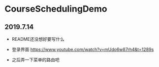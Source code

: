 # CourseSchedulingDemo

## 2019.7.14

- README还没想好要写什么
- 登录界面 https://www.youtube.com/watch?v=mUdo6w87rh4&t=1289s

- 之后弄一下菜单的路由吧
